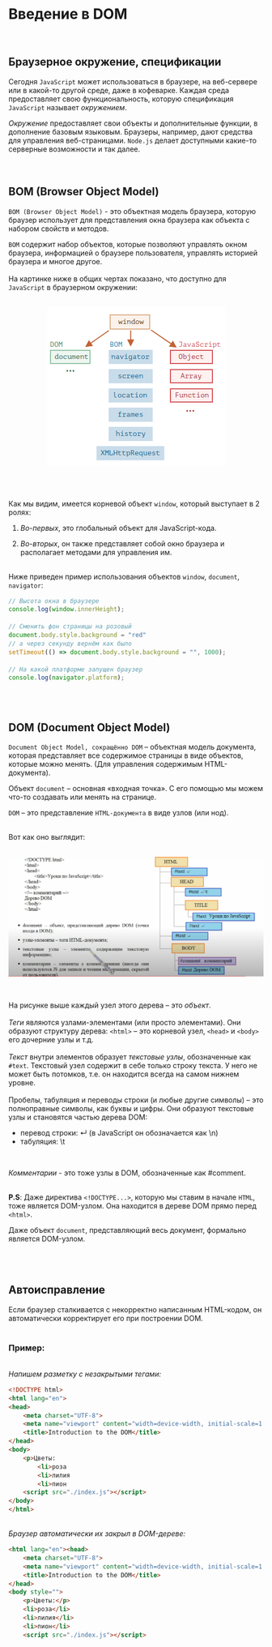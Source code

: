 # Введение в DOM
<br>  

## Браузерное окружение, спецификации
Сегодня `JavaScript` может использоваться в браузере, на веб-сервере или в какой-то другой среде, даже в кофеварке. Каждая среда предоставляет свою функциональность, которую спецификация `JavaScript` называет *окружением*.

*Окружение* предоставляет свои объекты и дополнительные функции, в дополнение базовым языковым. Браузеры, например, дают средства для управления веб-страницами. `Node.js` делает доступными какие-то серверные возможности и так далее.<br><br><br>

## BOM (Browser Object Model)

`BOM (Browser Object Model)` - это объектная модель браузера, которую браузер использует для представления окна браузера как объекта с набором свойств и методов. 

`BOM` содержит набор объектов, которые позволяют управлять окном браузера, информацией о браузере пользователя, управлять историей браузера и многое другое.<br><br>
На картинке ниже в общих чертах показано, что доступно для `JavaScript` в браузерном окружении:<br><br>

<p align="center">
  <img src="./assets/images/browser_environment.png" />
</p><br><br>

Как мы видим, имеется корневой объект `window`, который выступает в 2 ролях:

1. *Во-первых*, это глобальный объект для JavaScript-кода.

2. *Во-вторых*, он также представляет собой окно браузера и располагает методами для управления им.<br><br>

Ниже приведен пример использования объектов `window`, `document`, `navigator`:
  
```js
// Высота окна в браузере
console.log(window.innerHeight);

// Сменить фон страницы на розовый
document.body.style.background = "red"
// а через секунду вернём как было
setTimeout(() => document.body.style.background = "", 1000);

// На какой платформе запущен браузер
console.log(navigator.platform);
``` 
<br><br>

## DOM (Document Object Model)

`Document Object Model, сокращённо DOM` – объектная модель документа, которая представляет все содержимое страницы в виде объектов, которые можно менять. (Для управления содержимым HTML-документа).

Объект `document` – основная «входная точка». С его помощью мы можем что-то создавать или менять на странице.

`DOM` – это представление `HTML-документа` в виде узлов (или нод).<br><br>

Вот как оно выглядит:<br><br>

<p align="center">
  <img src="./assets/images/DOM_model.png" />
</p><br>

На рисунке выше каждый узел этого дерева – это *объект*.<br><br>
*Теги* являются узлами-элементами (или просто элементами). Они образуют структуру дерева: `<html>` – это корневой узел, `<head>` и `<body>` его дочерние узлы и т.д.<br><br>
*Текст* внутри элементов образует *текстовые узлы*, обозначенные как `#text`.
Текстовый узел содержит в себе только строку текста. У него не может быть потомков, т.е. он находится всегда на самом нижнем уровне.<br><br>
Пробелы, табуляция и переводы строки (и любые другие символы) – это полноправные символы, как буквы и цифры. Они образуют текстовые узлы и становятся частью дерева DOM:
<ul>
<li>перевод строки: ↵ (в JavaScript он обозначается как \n)</li>
<li>табуляция: \t</li>
</ul><br>

*Комментарии* - это тоже узлы в DOM, обозначенные как #comment.<br><br>

**P.S**: Даже директива `<!DOCTYPE...>`, которую мы ставим в начале `HTML`, тоже является DOM-узлом. Она находится в дереве DOM прямо перед `<html>`. 

Даже объект `document`, представляющий весь документ, формально является DOM-узлом.<br><br><br><br>

## Автоисправление

Если браузер сталкивается с некорректно написанным HTML-кодом, он автоматически корректирует его при построении DOM.<br><br>

### **Пример:**

<br>*Напишем разметку с незакрытыми тегами:*<br>

```html
<!DOCTYPE html>
<html lang="en">
<head>
    <meta charset="UTF-8">
    <meta name="viewport" content="width=device-width, initial-scale=1.0">
    <title>Introduction to the DOM</title>
</head>
<body>
    <p>Цветы:
        <li>роза
        <li>лилия
        <li>пион
    <script src="./index.js"></script>
</body>
</html>
```

<br>*Браузер автоматически их закрыл в DOM-дереве:*<br>

```html
<html lang="en"><head>
    <meta charset="UTF-8">
    <meta name="viewport" content="width=device-width, initial-scale=1.0">
    <title>Introduction to the DOM</title>
</head>
<body style="">
    <p>Цветы:</p>
    <li>роза</li>
    <li>лилия</li>
    <li>пион</li>
    <script src="./index.js"></script>
```


